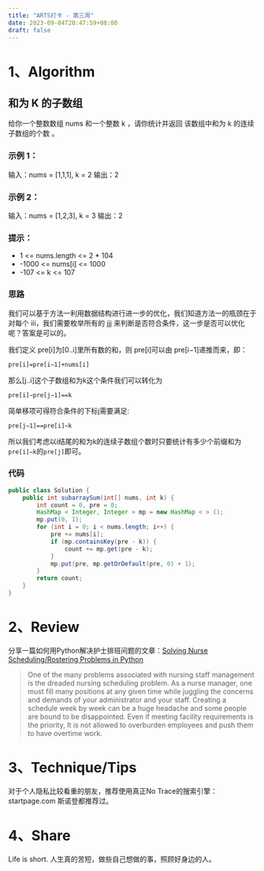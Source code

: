 ```yaml
---
title: "ARTS打卡 - 第三周"
date: 2023-09-04T20:47:59+08:00
draft: false
---
```



# 1、Algorithm
## 和为 K 的子数组
给你一个整数数组 nums 和一个整数 k ，请你统计并返回 该数组中和为 k 的连续子数组的个数 。

 

### 示例 1：

输入：nums = [1,1,1], k = 2
输出：2

### 示例 2：

输入：nums = [1,2,3], k = 3
输出：2
 

### 提示：

* 1 <= nums.length <= 2 * 104
* -1000 <= nums[i] <= 1000
* -107 <= k <= 107


### 思路
我们可以基于方法一利用数据结构进行进一步的优化，我们知道方法一的瓶颈在于对每个 iii，我们需要枚举所有的 jjj 来判断是否符合条件，这一步是否可以优化呢？答案是可以的。

我们定义 pre[i]为[0..i]里所有数的和，则 pre[i]可以由 pre[i−1]递推而来，即：

`pre[i]=pre[i−1]+nums[i]`

那么[j..i]这个子数组和为k这个条件我们可以转化为

`pre[i]−pre[j−1]==k`

简单移项可得符合条件的下标j需要满足:

`pre[j−1]==pre[i]−k`

所以我们考虑以i结尾的和为k的连续子数组个数时只要统计有多少个前缀和为`pre[i]−k`的`pre[j]`即可。

### 代码
``` java
public class Solution {
    public int subarraySum(int[] nums, int k) {
        int count = 0, pre = 0;
        HashMap < Integer, Integer > mp = new HashMap < > ();
        mp.put(0, 1);
        for (int i = 0; i < nums.length; i++) {
            pre += nums[i];
            if (mp.containsKey(pre - k)) {
                count += mp.get(pre - k);
            }
            mp.put(pre, mp.getOrDefault(pre, 0) + 1);
        }
        return count;
    }
}
```


# 2、Review
分享一篇如何用Python解决护士排班问题的文章：[Solving Nurse Scheduling/Rostering Problems in Python](https://medium.com/@muafirathasnikt/solving-nurse-scheduling-rostering-problems-in-python-d44acc3ed74f)


> One of the many problems associated with nursing staff management is the dreaded nursing scheduling problem. As a nurse manager, one must fill many positions at any given time while juggling the concerns and demands of your administrator and your staff. Creating a schedule week by week can be a huge headache and some people are bound to be disappointed. Even if meeting facility requirements is the priority, It is not allowed to overburden employees and push them to have overtime work.


# 3、Technique/Tips
对于个人隐私比较看重的朋友，推荐使用真正No Trace的搜索引擎：startpage.com  斯诺登都推荐过。

# 4、Share
Life is short. 人生真的苦短，做些自己想做的事，照顾好身边的人。



